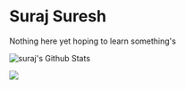 # Suraj Suresh
Nothing here yet hoping to learn something's
<p align="left">
  <img alt="suraj's Github Stats" src="https://github-readme-stats.vercel.app/api?username=Suraj-Suresh32&show_icons=true&include_all_commits=true&hide_border=true" />
<p align="left">
<img src="https://komarev.com/ghpvc/?username=Suraj-Suresh32&style=flat" /> </p>
  






 
